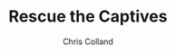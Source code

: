 ---
title: Rescue the Captives
Layout: module

schedule: Friday
weight: 2 

author: Chris Colland
reviewer: 

description: 2 townsfolk have been captured by the bloody fist. The can be rescued by the town. 
synopsis: The Orcs have captured the townsfolk
number_of_cast_members: 
props: 
requirements: 
treasure: 
outcomes: 
rumors: 
hook: 
scenes: 
  - 
    oog: 
    ig: Orc Camp
    flee_point: 
non_standard_effects: 
rules_clarifications: 
craftsman_information: 
transformations: 
running_notes: 

---